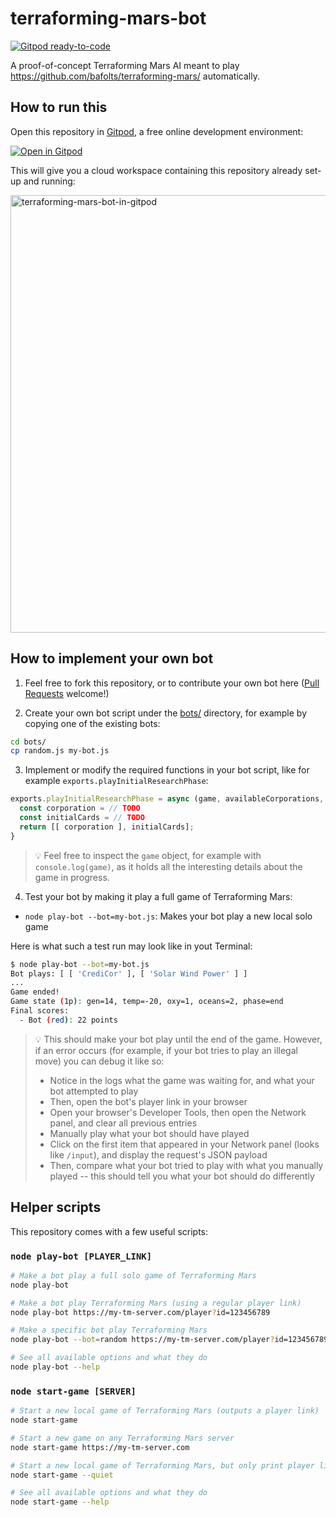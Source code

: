# terraforming-mars-bot

[![Gitpod ready-to-code](https://img.shields.io/badge/Gitpod-ready--to--code-blue?logo=gitpod)](https://gitpod.io/#https://github.com/SliceOfBread/terraforming-mars-bot)

A proof-of-concept Terraforming Mars AI meant to play https://github.com/bafolts/terraforming-mars/ automatically.

## How to run this

Open this repository in [Gitpod](https://www.gitpod.io), a free online development environment:

[![Open in Gitpod](https://gitpod.io/button/open-in-gitpod.svg)](https://gitpod.io/#https://github.com/SliceOfBread/terraforming-mars-bot)

This will give you a cloud workspace containing this repository already set-up and running:

<img alt="terraforming-mars-bot-in-gitpod" width="700" src="https://user-images.githubusercontent.com/599268/99880174-16e3e680-2c12-11eb-9360-5c6a7ea7ab4b.png">

## How to implement your own bot

1. Feel free to fork this repository, or to contribute your own bot here ([Pull Requests](https://github.com/jankeromnes/terraforming-mars-bot/pulls) welcome!)

2. Create your own bot script under the [bots/](bots/) directory, for example by copying one of the existing bots:

```bash
cd bots/
cp random.js my-bot.js
```

3. Implement or modify the required functions in your bot script, like for example `exports.playInitialResearchPhase`:

```js
exports.playInitialResearchPhase = async (game, availableCorporations, availableCards) => {
  const corporation = // TODO
  const initialCards = // TODO
  return [[ corporation ], initialCards];
}
```

> 💡 Feel free to inspect the `game` object, for example with `console.log(game)`, as it holds all the interesting details about the game in progress.

4. Test your bot by making it play a full game of Terraforming Mars:

- `node play-bot --bot=my-bot.js`: Makes your bot play a new local solo game

Here is what such a test run may look like in yout Terminal:

```bash
$ node play-bot --bot=my-bot.js
Bot plays: [ [ 'CrediCor' ], [ 'Solar Wind Power' ] ]
...
Game ended!
Game state (1p): gen=14, temp=-20, oxy=1, oceans=2, phase=end
Final scores:
  - Bot (red): 22 points
```

> 💡 This should make your bot play until the end of the game. However, if an error occurs (for example, if your bot tries to play an illegal move) you can debug it like so:
>
> - Notice in the logs what the game was waiting for, and what your bot attempted to play
> - Then, open the bot's player link in your browser
> - Open your browser's Developer Tools, then open the Network panel, and clear all previous entries
> - Manually play what your bot should have played
> - Click on the first item that appeared in your Network panel (looks like `/input`), and display the request's JSON payload
> - Then, compare what your bot tried to play with what you manually played -- this should tell you what your bot should do differently

## Helper scripts

This repository comes with a few useful scripts:

### `node play-bot [PLAYER_LINK]`

```bash
# Make a bot play a full solo game of Terraforming Mars
node play-bot

# Make a bot play Terraforming Mars (using a regular player link)
node play-bot https://my-tm-server.com/player?id=123456789

# Make a specific bot play Terraforming Mars
node play-bot --bot=random https://my-tm-server.com/player?id=123456789

# See all available options and what they do
node play-bot --help
```

### `node start-game [SERVER]`

```bash
# Start a new local game of Terraforming Mars (outputs a player link)
node start-game

# Start a new game on any Terraforming Mars server
node start-game https://my-tm-server.com

# Start a new local game of Terraforming Mars, but only print player links (no extra text)
node start-game --quiet

# See all available options and what they do
node start-game --help
```
